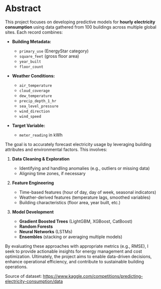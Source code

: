 # Abstract

This project focuses on developing predictive models for **hourly electricity consumption** using data gathered from 100 buildings across multiple global sites. 
Each record combines:

- **Building Metadata:**  
  - `primary_use` (EnergyStar category)  
  - `square_feet` (gross floor area)  
  - `year_built`  
  - `floor_count`  

- **Weather Conditions:**  
  - `air_temperature`  
  - `cloud_coverage`  
  - `dew_temperature`  
  - `precip_depth_1_hr`  
  - `sea_level_pressure`  
  - `wind_direction`  
  - `wind_speed`  

- **Target Variable:**  
  - `meter_reading` in kWh  

The goal is to accurately forecast electricity usage by leveraging building attributes and environmental factors. This involves:

1. **Data Cleaning & Exploration**  
   - Identifying and handling anomalies (e.g., outliers or missing data)  
   - Aligning time zones, if necessary  

2. **Feature Engineering**  
   - Time-based features (hour of day, day of week, seasonal indicators)  
   - Weather-derived features (temperature lags, smoothed variables)  
   - Building characteristics (floor area, year built, etc.)  

3. **Model Development**  
   - **Gradient Boosted Trees** (LightGBM, XGBoost, CatBoost)  
   - **Random Forests**  
   - **Neural Networks** (LSTMs)  
   - **Ensembles** (stacking or averaging multiple models)  

By evaluating these approaches with appropriate metrics (e.g., RMSE), I seek to provide actionable insights for energy management and cost optimization. Ultimately, the project aims to enable data-driven decisions, enhance operational efficiency, and contribute to sustainable building operations.

Source of dataset:
https://www.kaggle.com/competitions/predicting-electricity-consumption/data
